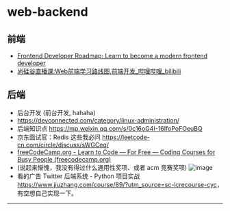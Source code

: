 # web-backend

## 前端

- [Frontend Developer Roadmap: Learn to become a modern frontend developer](https://roadmap.sh/frontend)
- [尚硅谷直播课:Web前端学习路线图,前端开发_哔哩哔哩_bilibili](https://www.bilibili.com/video/BV1DE411c7HJ?spm_id_from=333.337.search-card.all.click)

## 后端

- 后台开发 (前台开发, hahaha)
- https://devconnected.com/category/linux-administration/
- 后端知识点 https://mp.weixin.qq.com/s/0c16oG4I-16IfoPoFOeuBQ
- 京东面试官：Redis 这些我必问 https://leetcode-cn.com/circle/discuss/sWGCeq/
- [freeCodeCamp.org - Learn to Code — For Free — Coding Courses for Busy People (freecodecamp.org)](https://www.freecodecamp.org/learn/)
- (说起来惭愧，我没有得过什么通用性奖项、或者 acm 竞赛奖项)
![image](https://user-images.githubusercontent.com/20805657/158007575-8f144163-0c52-4cd9-bdd8-a694fa075c07.png)
- 看的广告 Twitter 后端系统 - Python 项目实战 <https://www.jiuzhang.com/course/89/?utm_source=sc-lcrecourse-cyc>， 有空想自己实现一下。

---

